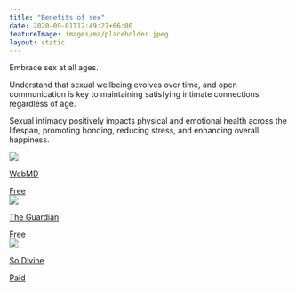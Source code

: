 ```yaml
---
title: "Benefits of sex"
date: 2020-09-01T12:49:27+06:00
featureImage: images/ma/placeholder.jpeg
layout: static
---
```


Embrace sex at all ages.

Understand that sexual wellbeing evolves over time, and open communication is key to maintaining satisfying intimate connections regardless of age.

Sexual intimacy positively impacts physical and emotional health across the lifespan, promoting bonding, reducing stress, and enhancing overall happiness.

<a class="ma-link" href="https://www.webmd.com/sex-relationships/ss/slideshow-sex-drive-changes-age"><div class="ma-card ma-card-Health"><div class="ma-icon"><img src ="/images/Icon-check - health - opacity.svg"/></div><div class="ma-name"><p>WebMD</p></div><div class="ma-paid-text"><span>Free</span></div></div></a><a class="ma-link" href="https://www.theguardian.com/lifeandstyle/2023/aug/12/how-to-have-great-sex-at-every-stage-of-life?CMP=share_btn_link"><div class="ma-card ma-card-Health"><div class="ma-icon"><img src ="/images/Icon-check - health - opacity.svg"/></div><div class="ma-name"><p>The Guardian</p></div><div class="ma-paid-text"><span>Free</span></div></div></a><a class="ma-link" href="https://www.awin1.com/cread.php?awinmid=28367&awinaffid=1198638&ued=https%3A%2F%2Fso-divine.com%2F"><div class="ma-card ma-card-Health"><div class="ma-icon"><img src ="/images/Icon-pound - health - opacity.svg"/></div><div class="ma-name"><p>So Divine</p></div><div class="ma-paid-text"><span>Paid</span></div></div></a>  

<br/><br/>






